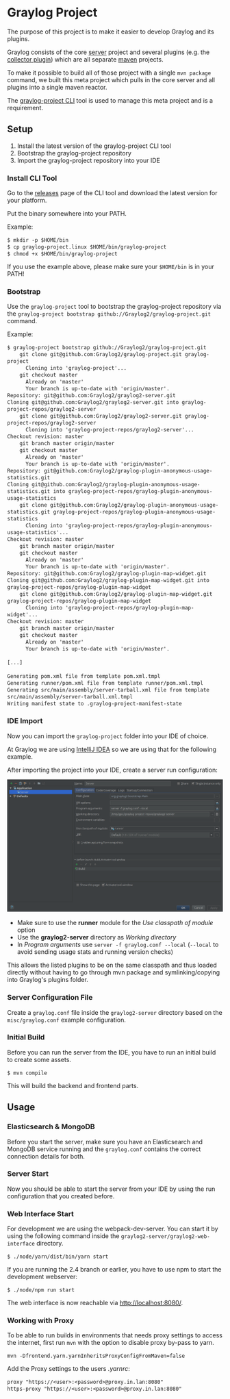 Graylog Project
===============

The purpose of this project is to make it easier to develop Graylog and its
plugins.

Graylog consists of the core [server](https://github.com/Graylog2/graylog2-server)
project and several plugins (e.g. the [collector plugin](https://github.com/Graylog2/graylog-plugin-collector))
which are all separate [maven](https://maven.apache.org/) projects.

To make it possible to build all of those project with a single `mvn package`
command, we built this meta project which pulls in the core server and all
plugins into a single maven reactor.

The [graylog-project CLI](https://github.com/Graylog2/graylog-project-cli) tool
is used to manage this meta project and is a requirement.

## Setup

1. Install the latest version of the graylog-project CLI tool
1. Bootstrap the graylog-project repository
1. Import the graylog-project repository into your IDE


### Install CLI Tool

Go to the [releases](https://github.com/Graylog2/graylog-project-cli/releases)
page of the CLI tool and download the latest version for your platform.

Put the binary somewhere into your PATH.

Example:

```
$ mkdir -p $HOME/bin
$ cp graylog-project.linux $HOME/bin/graylog-project
$ chmod +x $HOME/bin/graylog-project
```

If you use the example above, please make sure your `$HOME/bin` is in your PATH!

### Bootstrap

Use the `graylog-project` tool to bootstrap the graylog-project repository via
the `graylog-project bootstrap github://Graylog2/graylog-project.git` command.

Example:

```
$ graylog-project bootstrap github://Graylog2/graylog-project.git
    git clone git@github.com:Graylog2/graylog-project.git graylog-project
      Cloning into 'graylog-project'...
    git checkout master
      Already on 'master'
      Your branch is up-to-date with 'origin/master'.
Repository: git@github.com:Graylog2/graylog2-server.git
Cloning git@github.com:Graylog2/graylog2-server.git into graylog-project-repos/graylog2-server
    git clone git@github.com:Graylog2/graylog2-server.git graylog-project-repos/graylog2-server
      Cloning into 'graylog-project-repos/graylog2-server'...
Checkout revision: master
    git branch master origin/master
    git checkout master
      Already on 'master'
      Your branch is up-to-date with 'origin/master'.
Repository: git@github.com:Graylog2/graylog-plugin-anonymous-usage-statistics.git
Cloning git@github.com:Graylog2/graylog-plugin-anonymous-usage-statistics.git into graylog-project-repos/graylog-plugin-anonymous-usage-statistics
    git clone git@github.com:Graylog2/graylog-plugin-anonymous-usage-statistics.git graylog-project-repos/graylog-plugin-anonymous-usage-statistics
      Cloning into 'graylog-project-repos/graylog-plugin-anonymous-usage-statistics'...
Checkout revision: master
    git branch master origin/master
    git checkout master
      Already on 'master'
      Your branch is up-to-date with 'origin/master'.
Repository: git@github.com:Graylog2/graylog-plugin-map-widget.git
Cloning git@github.com:Graylog2/graylog-plugin-map-widget.git into graylog-project-repos/graylog-plugin-map-widget
    git clone git@github.com:Graylog2/graylog-plugin-map-widget.git graylog-project-repos/graylog-plugin-map-widget
      Cloning into 'graylog-project-repos/graylog-plugin-map-widget'...
Checkout revision: master
    git branch master origin/master
    git checkout master
      Already on 'master'
      Your branch is up-to-date with 'origin/master'.

[...]

Generating pom.xml file from template pom.xml.tmpl
Generating runner/pom.xml file from template runner/pom.xml.tmpl
Generating src/main/assembly/server-tarball.xml file from template src/main/assembly/server-tarball.xml.tmpl
Writing manifest state to .graylog-project-manifest-state
```

### IDE Import

Now you can import the `graylog-project` folder into your IDE of choice.

At Graylog we are using [IntelliJ IDEA](https://www.jetbrains.com/idea/) so we
are using that for the following example.

After importing the project into your IDE, create a server run configuration:

[![IntelliJ Run Config](/docs/images/intellij-run-config.png)](https://raw.githubusercontent.com/Graylog2/graylog-project/master/docs/images/intellij-run-config.png)

- Make sure to use the **runner** module for the *Use classpath of module* option
- Use the **graylog2-server** directory as *Working directory*
- In *Program arguments* use `server -f graylog.conf --local`
  (`--local` to avoid sending usage stats and running version checks)

This allows the listed plugins to be on the same classpath and thus loaded
directly without having to go through mvn package and symlinking/copying into
Graylog's plugins folder.

### Server Configuration File

Create a `graylog.conf` file inside the `graylog2-server` directory based on
the `misc/graylog.conf` example configuration.

### Initial Build

Before you can run the server from the IDE, you have to run an initial build
to create some assets.

```
$ mvn compile
```

This will build the backend and frontend parts.

## Usage

### Elasticsearch & MongoDB

Before you start the server, make sure you have an Elasticsearch and MongoDB
service running and the `graylog.conf` contains the correct connection
details for both.

### Server Start

Now you should be able to start the server from your IDE by using the
run configuration that you created before.

### Web Interface Start

For development we are using the webpack-dev-server. You can start it by
using the following command inside the `graylog2-server/graylog2-web-interface`
directory.

```
$ ./node/yarn/dist/bin/yarn start
```

If you are running the 2.4 branch or earlier, you have to use npm to start the
development webserver:

```
$ ./node/npm run start
```

The web interface is now reachable via [http://localhost:8080/](http://localhost:8080/).

### Working with Proxy

To be able to run builds in environments that needs proxy settings to access the internet, first run `mvn` with the option to disable proxy by-pass to yarn.

```
mvn -Dfrontend.yarn.yarnInheritsProxyConfigFromMaven=false
```

Add the Proxy settings to the users *.yarnrc*:

```
proxy "https://<user>:<password>@proxy.in.lan:8080"
https-proxy "https://<user>:<password>@proxy.in.lan:8080"
```